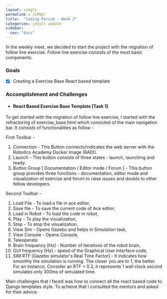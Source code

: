 ```yaml
---
layout: single
permalink : /CPW2/
title:  "Coding Period - Week 2"
categories: jekyll update
sidebar:
  nav: "docs"
---
```

In the weekly meet, we decided to start the project with the migration of follow line exercise. Follow line exercise consists of the most basic components.


### Goals

- [x] Creating a Exercise Base React based template 


### Accomplishment and Challenges 


* #### React Based Exercise Base Template \[Task 1\]

To get started with the migration of follow line exercise, I started with the refractoring of exercise_base.html which consisted of the main navigation bar. It consists of functionalities as follow -

First Toolbar - 
1. Connection - This Button connects/indicates the web server with the Robotics Academy Docker Image (RADI).
2. Launch - This button consists of three states - launch, launching and ready.
3. Button Group [ Documentation / Editor mode / Forum ] - This button group provides three functions - documentation, editor mode and visualization of exercise and forum to raise issues and doubts to other fellow developers.

Second Toolbar -
1. Load File - To load a file in ace editor,
2. Save file - To save the current code of Ace edtior,
3. Load in Robot - To load the code in robot,
4. Play - To play the visualization, 
5. Stop - To stop the visualization,
6. View Sim - Opens Gazebo and helps in Simulation task,
7. View Console - Opens Console, 
8. Teleoperate
9. Brain frequency \[Hz\] - Number of iterations of the robot brain,
10. GUI frequency \[Hz\] - speed of the Graphical User Interface code,
11. SIM RTF \[Gazebo simulator's Real Time Factor\] - It indicates how smoothly the simulation is running. The closer you are to 1, the better. For an instance, Consider an RTF = 0.3, it represents 1 wall clock second simulates only 300ms of simulated time.

Main challenges that I faced was how to connect all the react based code to Django templates style. To acheive that I consulted the mentors and asked for their advice.  



